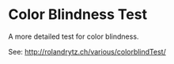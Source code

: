 Color Blindness Test
==================

A more detailed test for color blindness.

See: http://rolandrytz.ch/various/colorblindTest/
